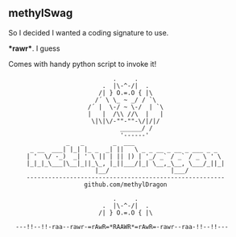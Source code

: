## methylSwag

So I decided I wanted a coding signature to use.

**\*rawr\***. I guess



Comes with handy python script to invoke it!



```
                             .     .
                          .  |\-^-/|  .
                         /| } O.=.O { |\
                        /´ \ \_ ~ _/ / `\
                      /´ |  \-/ ~ \-/  | `\
                      |   |  /\\ //\  |   |
                       \|\|\/-""-""-\/|/|/
                               ______/ /
                               '------'
                _   _        _  ___
      _ __  ___| |_| |_ _  _| ||   \ _ _ __ _ __ _ ___ _ _
     | '  \/ -_)  _| ' \ || | || |) | '_/ _` / _` / _ \ ' \
     |_|_|_\___|\__|_||_\_, |_||___/|_| \__,_\__, \___/_||_|
                        |__/                 |___/
     -------------------------------------------------------
                     github.com/methylDragon
```

```
                             .     .
                          .  |\-^-/|  .
                         /| } O.=.O { |\
```

```
  ---!!--!!-raa--rawr-=rAwR=*RAAWR*=rAwR=-rawr--raa-!!--!!---
```

